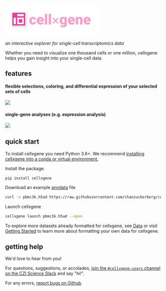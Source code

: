 <img src="cellxgene-logo.svg" width="300">

_an interactive explorer for single-cell transcriptomics data_

Whether you need to visualize one thousand cells or one million, cellxgene helps you gain insight into your single-cell data.
## features

#### flexible selections, coloring, and differential expression of your selected sets of cells
<img src="diffexp.gif" width="600"/>

#### single-gene analyses (e.g. expression analysis)
<img src="customGene.gif" width="600" />

## quick start

To install cellxgene you need Python 3.6+. We recommend [installing cellxgene into a conda or virtual environment.](/faq.html#how-do-i-create-a-python-environment-for-cellxgene)

Install the package.
``` bash
pip install cellxgene
```

Download an example [anndata](https://anndata.readthedocs.io/en/latest/) file

``` bash
curl -o pbmc3k.h5ad https://raw.githubusercontent.com/chanzuckerberg/cellxgene/master/example-dataset/pbmc3k.h5ad
```

Launch cellxgene
``` bash
cellxgene launch pbmc3k.h5ad --open
```

To explore more datasets already formatted for cellxgene, see [Data](data) or
visit [Getting Started](getting-started) to learn more about formatting your own
data for cellxgene.

## getting help

We'd love to hear from you!

For questions, suggestions, or accolades, [join the `#cellxgene-users` channel on the CZI Science Slack](https://join-cellxgene-users.herokuapp.com/) and say "hi!".

For any errors, [report bugs on Github](https://github.com/chanzuckerberg/cellxgene/issues).
